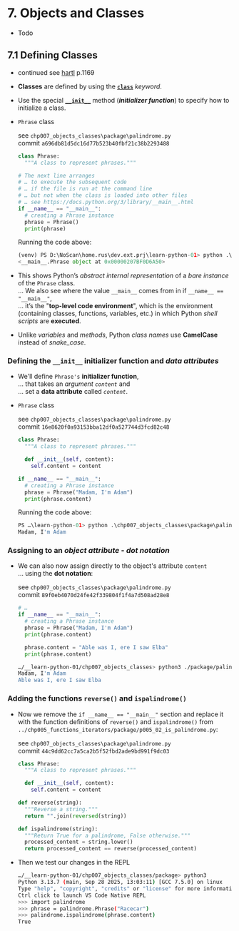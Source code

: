 # 7. Objects and Classes

- Todo

## 7.1 Defining Classes

- continued see [hartl](../README.md#hartl) p.1169

- **Classes** are defined by using the [**`class`**](https://docs.python.org/3/tutorial/classes.html#class-definition-syntax) *keyword*.

- Use the special [**`__init__`**](https://docs.python.org/3/reference/datamodel.html#object.__init__) method (***initializer function***) to specify how to initialize a class.

- `Phrase` class

  see `chp007_objects_classes\package\palindrome.py`  
  commit `a696db81d5dc16d77b523b40fbf21c38b2293488`

  ``` Python
  class Phrase:
    """A class to represent phrases."""

  # The next line arranges
  # … to execute the subsequent code
  # … if the file is run at the command line
  # … but not when the class is loaded into other files
  # … see https://docs.python.org/3/library/__main__.html
  if __name__ == "__main__":
    # creating a Phrase instance
    phrase = Phrase()
    print(phrase)
  ```

  Running the code above:

  ``` Python
  (venv) PS D:\NoScan\home.rus\dev.ext.prj\learn-python-01> python .\chp007_objects_classes\package\palindrome.py
  <__main__.Phrase object at 0x00000207BF0D6A50>
  ```

- This shows Python’s *abstract internal representation* of a *bare instance* of the `Phrase` class.  
  … We also see where the value `__main__` comes from in if `__name__ == "__main__"`,  
  … it’s the "**top-level code environment**", which is the environment (containing classes, functions, variables, etc.) in which Python *shell scripts* are **executed**.

- Unlike *variables* and *methods*, Python *class names* use **CamelCase** instead of *snake_case*.

### Defining the `__init__` initializer function and *data attributes*

- We'll define `Phrase's` **initializer function**,  
  … that takes an *argument* *`content`* and  
  … set a **data attribute** called *`content`*.

- `Phrase` class

  see `chp007_objects_classes\package\palindrome.py`  
  commit `16e8620f0a93153bba12df0a527744d3fcd82c48`

  ``` Python
  class Phrase:
    """A class to represent phrases."""

    def __init__(self, content):
      self.content = content

  if __name__ == "__main__":
    # creating a Phrase instance
    phrase = Phrase("Madam, I'm Adam")
    print(phrase.content)
  ```

  Running the code above:

  ``` Python
  PS …\learn-python-01> python .\chp007_objects_classes\package\palindrome.py
  Madam, I'm Adam
  ```

### Assigning to an *object attribute* - *dot notation*

- We can also now assign directly to the object's attribute `content`  
  … using the **dot notation**:

  see `chp007_objects_classes\package\palindrome.py`  
  commit `89f0eb4070d24fe42f339804f1f4a7d508ad28e8`

  ``` Python
  # …
  if __name__ == "__main__":
    # creating a Phrase instance
    phrase = Phrase("Madam, I'm Adam")
    print(phrase.content)

    phrase.content = "Able was I, ere I saw Elba"
    print(phrase.content)
  ```

  ``` bash
  …/__learn-python-01/chp007_objects_classes> python3 ./package/palindrome.py 
  Madam, I'm Adam
  Able was I, ere I saw Elba
  ```

### Adding the functions `reverse()` and `ispalindrome()`

- Now we remove the `if __name__ == "__main__"` section and replace it with the function definitions of `reverse()` and `ispalindrome()` from `../chp005_functions_iterators/package/p005_02_is_palindrome.py`:

  see `chp007_objects_classes\package\palindrome.py`  
  commit `44c9dd62cc7a5ca2b5f52fbd2ade9bd991f9dc03`

  ``` Python
  class Phrase:
    """A class to represent phrases."""

    def __init__(self, content):
      self.content = content

  def reverse(string):
    """Reverse a string."""
    return "".join(reversed(string))

  def ispalindrome(string):
    """Return True for a palindrome, False otherwise."""
    processed_content = string.lower()
    return processed_content == reverse(processed_content)
  ```

- Then we test our changes in the REPL

  ``` bash
  …/__learn-python-01/chp007_objects_classes/package> python3
  Python 3.13.7 (main, Sep 28 2025, 13:03:11) [GCC 7.5.0] on linux
  Type "help", "copyright", "credits" or "license" for more information.
  Ctrl click to launch VS Code Native REPL
  >>> import palindrome
  >>> phrase = palindrome.Phrase("Racecar")
  >>> palindrome.ispalindrome(phrase.content)
  True
  ```
